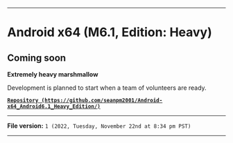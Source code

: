 
***

# Android x64 (M6.1, Edition: Heavy)

## Coming soon

**Extremely heavy marshmallow**

Development is planned to start when a team of volunteers are ready.

**[`Repository (https://github.com/seanpm2001/Android-x64_Android6.1_Heavy_Edition/)`](https://github.com/seanpm2001/Android-x64_Android6.1_Heavy_Edition/)**

***

**File version:** `1 (2022, Tuesday, November 22nd at 8:34 pm PST)`

***
